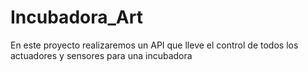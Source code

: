 # Incubadora_Art
En este proyecto realizaremos un API que lleve el control de todos los actuadores y sensores para una incubadora
